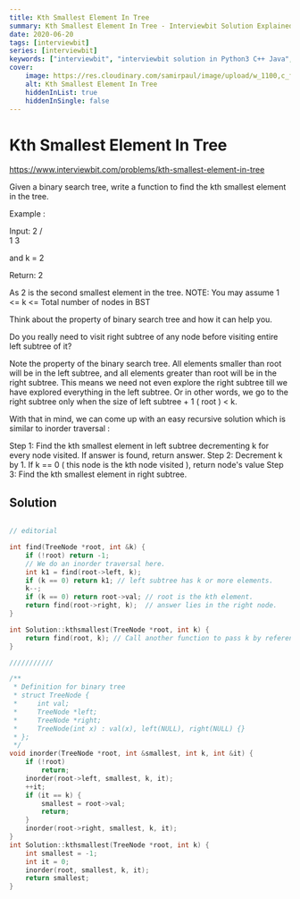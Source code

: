 ```yaml
---
title: Kth Smallest Element In Tree
summary: Kth Smallest Element In Tree - Interviewbit Solution Explained
date: 2020-06-20
tags: [interviewbit]
series: [interviewbit]
keywords: ["interviewbit", "interviewbit solution in Python3 C++ Java", "Kth Smallest Element In Tree Solution Explained"]
cover:
    image: https://res.cloudinary.com/samirpaul/image/upload/w_1100,c_fit,co_rgb:FFFFFF,l_text:Arial_75_bold:Kth Smallest Element In Tree - Solution Explained/problem-solving.webp
    alt: Kth Smallest Element In Tree
    hiddenInList: true
    hiddenInSingle: false
---
```


# Kth Smallest Element In Tree

https://www.interviewbit.com/problems/kth-smallest-element-in-tree


Given a binary search tree, write a function to find the kth smallest element in the tree.

Example :

Input: 
  2
 / \
1   3

and k = 2

Return: 2

As 2 is the second smallest element in the tree.
 NOTE: You may assume 1 <= k <= Total number of nodes in BST 
 

Think about the property of binary search tree and how it can help you.

Do you really need to visit right subtree of any node before visiting entire left subtree of it?


Note the property of the binary search tree. 
All elements smaller than root will be in the left subtree, and all elements greater than root will be in the right subtree. 
This means we need not even explore the right subtree till we have explored everything in the left subtree.
Or in other words, we go to the right subtree only when the size of left subtree + 1 ( root ) < k.

With that in mind, we can come up with an easy recursive solution which is similar to inorder traversal :

Step 1: Find the kth smallest element in left subtree decrementing k for every node visited.
If answer is found, return answer.
Step 2: Decrement k by 1. If k == 0 ( this node is the kth node visited ), return node's value
Step 3: Find the kth smallest element in right subtree.

## Solution

```cpp

// editorial

int find(TreeNode *root, int &k) {
    if (!root) return -1;
    // We do an inorder traversal here.
    int k1 = find(root->left, k);
    if (k == 0) return k1; // left subtree has k or more elements.
    k--;
    if (k == 0) return root->val; // root is the kth element.
    return find(root->right, k);  // answer lies in the right node.
}

int Solution::kthsmallest(TreeNode *root, int k) {
    return find(root, k); // Call another function to pass k by reference.
}

///////////

/**
 * Definition for binary tree
 * struct TreeNode {
 *     int val;
 *     TreeNode *left;
 *     TreeNode *right;
 *     TreeNode(int x) : val(x), left(NULL), right(NULL) {}
 * };
 */
void inorder(TreeNode *root, int &smallest, int k, int &it) {
    if (!root)
        return;
    inorder(root->left, smallest, k, it);
    ++it;
    if (it == k) {
        smallest = root->val;
        return;
    }
    inorder(root->right, smallest, k, it);
}
int Solution::kthsmallest(TreeNode *root, int k) {
    int smallest = -1;
    int it = 0;
    inorder(root, smallest, k, it);
    return smallest;
}
```